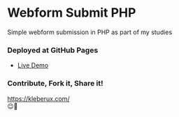 # Webform Submit PHP
Simple webform submission in PHP as part of my studies


### Deployed at GitHub Pages
- [Live Demo](https://kleber-smartdev.github.io/Webform-Submit/)

### Contribute, Fork it, Share it!
https://kleberux.com/
<br>
😉🚀
